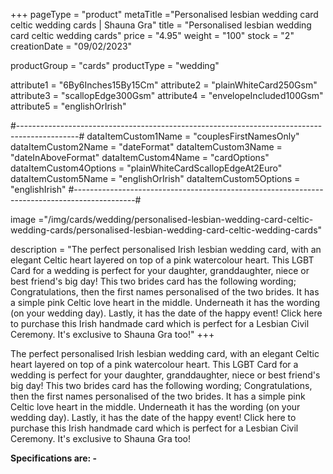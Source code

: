 +++
pageType = "product"
metaTitle ="Personalised lesbian wedding card celtic wedding cards | Shauna Gra"
title = "Personalised lesbian wedding card celtic wedding cards"
price = "4.95"
weight = "100"
stock = "2"
creationDate = "09/02/2023"

productGroup = "cards"
productType = "wedding"
 
attribute1 = "6By6Inches15By15Cm" 
attribute2 = "plainWhiteCard250Gsm" 
attribute3 = "scallopEdge300Gsm" 
attribute4 = "envelopeIncluded100Gsm"
attribute5 = "englishOrIrish"
 
#---------------------------------------------------------------------------------------------#
dataItemCustom1Name = "couplesFirstNamesOnly"
dataItemCustom2Name = "dateFormat"
dataItemCustom3Name = "dateInAboveFormat"
dataItemCustom4Name = "cardOptions"
dataItemCustom4Options = "plainWhiteCardScallopEdgeAt2Euro"
dataItemCustom5Name = "englishOrIrish"
dataItemCustom5Options = "englishIrish"
#---------------------------------------------------------------------------------------------#

 
image ="/img/cards/wedding/personalised-lesbian-wedding-card-celtic-wedding-cards/personalised-lesbian-wedding-card-celtic-wedding-cards"
 
description = "The perfect personalised Irish lesbian wedding card, with an elegant Celtic heart layered on top of a pink watercolour heart.  This LGBT Card for a wedding is perfect for your daughter, granddaughter, niece or best friend's big day!  This two brides card has the following wording; Congratulations, then the first names personalised of the two brides.  It has a simple pink Celtic love heart in the middle.  Underneath it has the wording (on your wedding day).  Lastly, it has the date of the happy event!  Click here to purchase this Irish handmade card which is perfect for a Lesbian Civil Ceremony.  It's exclusive to Shauna Gra too!"
+++

The perfect personalised Irish lesbian wedding card, with an elegant Celtic heart layered on top of a pink watercolour heart. This LGBT Card for a wedding is perfect for your daughter, granddaughter, niece or best friend's big day! This two brides card has the following wording; Congratulations, then the first names personalised of the two brides. It has a simple pink Celtic love heart in the middle. Underneath it has the wording (on your wedding day). Lastly, it has the date of the happy event! Click here to purchase this Irish handmade card which is perfect for a Lesbian Civil Ceremony. It's exclusive to Shauna Gra too!

**Specifications are: -**
